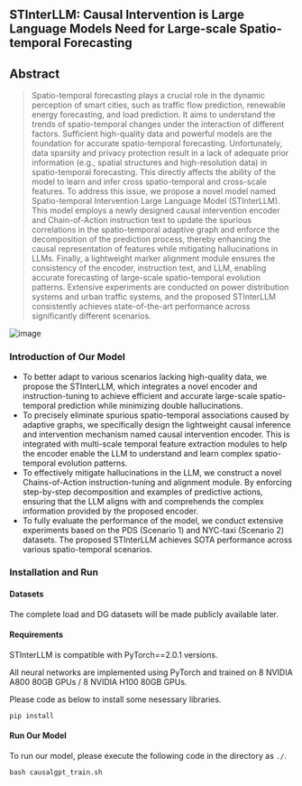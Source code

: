 ## STInterLLM: Causal Intervention is Large Language Models Need for Large-scale Spatio-temporal Forecasting
## Abstract
> Spatio-temporal forecasting plays a crucial role in the dynamic perception of smart cities, such as traffic flow prediction, renewable energy forecasting, and load prediction. It aims to understand the trends of spatio-temporal changes under the interaction of different factors. Sufficient high-quality data and powerful models are the foundation for accurate spatio-temporal forecasting. Unfortunately, data sparsity and privacy protection result in a lack of adequate prior information (e.g., spatial structures and high-resolution data) in spatio-temporal forecasting. This directly affects the ability of the model to learn and infer cross spatio-temporal and cross-scale features. To address this issue, we propose a novel model named Spatio-temporal Intervention Large Language Model (STInterLLM). This model employs a newly designed causal intervention encoder and Chain-of-Action instruction text to update the spurious correlations in the spatio-temporal adaptive graph and enforce the decomposition of the prediction process, thereby enhancing the causal representation of features while mitigating hallucinations in LLMs. Finally, a lightweight marker alignment module ensures the consistency of the encoder, instruction text, and LLM, enabling accurate forecasting of large-scale spatio-temporal evolution patterns. Extensive experiments are conducted on power distribution systems and urban traffic systems, and the proposed STInterLLM consistently achieves state-of-the-art performance across significantly different scenarios.
> 
![image](https://github.com/lishijie15/STInterLLM/blob/85620dcfb69f36f150f8561d2cf8abe731f7ce57/pictures/Algorithm.png)
> 
### Introduction of Our Model

* To better adapt to various scenarios lacking high-quality data, we propose the STInterLLM, which integrates a novel encoder and instruction-tuning to achieve efficient and accurate large-scale spatio-temporal prediction while minimizing double hallucinations.
* To precisely eliminate spurious spatio-temporal associations caused by adaptive graphs, we specifically design the lightweight causal inference and intervention mechanism named causal intervention encoder. This is integrated with multi-scale temporal feature extraction modules to help the encoder enable the LLM to understand and learn complex spatio-temporal evolution patterns.
* To effectively mitigate hallucinations in the LLM, we construct a novel Chains-of-Action instruction-tuning and alignment module. By enforcing step-by-step decomposition and examples of predictive actions, ensuring that the LLM aligns with and comprehends the complex information provided by the proposed encoder.
* To fully evaluate the performance of the model, we conduct extensive experiments based on the PDS (Scenario 1) and NYC-taxi (Scenario 2) datasets. The proposed STInterLLM achieves SOTA performance across various spatio-temporal scenarios.


### Installation and Run

#### Datasets

The complete load and DG datasets will be made publicly available later.

#### Requirements

STInterLLM is compatible with PyTorch==2.0.1 versions.

All neural networks are implemented using PyTorch and trained on 8 NVIDIA A800 80GB GPUs / 8 NVIDIA H100 80GB GPUs.

Please code as below to install some nesessary libraries.

```
pip install 
```



#### Run Our Model

To run our model, please execute the following code in the directory as `./`.

```
bash causalgpt_train.sh
```

